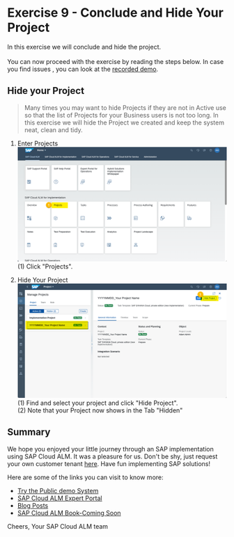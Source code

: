 # Exercise 9 - Conclude and Hide Your Project

In this exercise we will conclude and hide the project.
<br>
<br>You can now proceed with the exercise by reading the steps below. In case you find issues , you can look at the [recorded demo](https://wpb101101.hana.ondemand.com/wpb/pub/wa/index.html?library=library.txt&show=project!PR_C66AB9CFC170AA94).

## Hide your Project
> Many times you may want to hide Projects if they are not in Active use so that the list of Projects for your Business users is not too long. In this exercise we will hide the Project we created and keep the system neat, clean and tidy.

1. Enter Projects
<br> ![](2021-11-12-14-31-47.png)
<br> (1) Click "Projects".

2.	Hide Your Project
<br> ![](2021-11-12-14-32-05.png)
<br> (1) Find and select your project and click "Hide Project".
<br> (2) Note that your Project now shows in the Tab "Hidden"

## Summary

We hope you enjoyed your little journey through an SAP implementation using SAP Cloud ALM. It was a pleasure for us. Don't be shy, just request your own customer tenant [here](https://support.sap.com/en/alm/sap-cloud-alm.html). Have fun implementing SAP solutions!

Here are some of the links you can visit to know more:
* [Try the Public demo System](https://support.sap.com/en/alm/demo-systems/cloud-alm-demo-system.html)
* [SAP Cloud ALM Expert Portal](https://support.sap.com/en/alm/sap-cloud-alm/implementation/sap-cloud-alm-implementation-expert-portal.html)
* [Blog Posts](https://blogs.sap.com/2021/01/08/understanding-project-and-task-management-in-sap-cloud-alm/)
* [SAP Cloud ALM Book-Coming Soon ](https://www.sap-press.com/introducing-sap-cloud-alm-for-implementations_5477/)

Cheers, Your SAP Cloud ALM team
